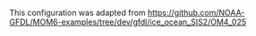 This configuration was adapted from https://github.com/NOAA-GFDL/MOM6-examples/tree/dev/gfdl/ice_ocean_SIS2/OM4_025
